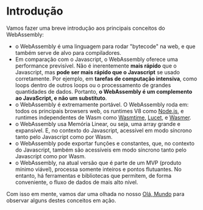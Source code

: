 # Introdução

Vamos fazer uma breve introdução aos principais conceitos do WebAssembly:

- o WebAssembly é uma linguagem para rodar "bytecode" na web, e que também serve de alvo para compiladores.
- Em comparação com o Javascript, o WebAssembly oferece uma performance previsível. Não é inerentemente **mais rápido** que o Javascript, mas **pode ser mais rápido que o Javascript** se usado corretamente. Por ejemplo, em **tarefas de computação intensiva**, como loops dentro de outros loops ou o processamento de grandes quantidades de dados. Portanto, **o WebAssembly é um complemento ao JavaScript, e não um substituto**.
- o WebAssembly é extremamente portável. O WebAssembly roda em: todos os principais browsers web, os runtimes V8 como [Node.js](https://nodejs.org/en/), e runtimes independentes de Wasm como [Wasmtime](https://wasmtime.dev/), [Lucet](https://github.com/bytecodealliance/lucet), e [Wasmer](https://github.com/wasmerio/wasmer).
- o WebAssembly usa Memória Linear, ou seja, uma array grande e expansível. E, no contexto do Javascript, acessível em modo síncrono tanto pelo Javascript como por Wasm.
- o WebAssembly pode exportar funções e constantes, que, no contexto do Javascript, também são acessíveis em modo síncrono tanto pelo Javascript como por Wasm.
- o WebAssembly, na atual versão que é parte de um MVP (produto mínimo viável), processa somente inteiros e pontos flutuantes. No entanto, há ferramentas e bibliotecas que permitem, de forma conveniente, o fluxo de dados de mais alto nível.

Com isso em mente, vamos dar uma olhada no nosso [Olá, Mundo](/example-redirect?exampleName=hello-world) para observar alguns destes conceitos em ação.
